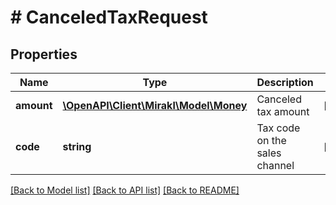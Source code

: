 # # CanceledTaxRequest

## Properties

Name | Type | Description | Notes
------------ | ------------- | ------------- | -------------
**amount** | [**\OpenAPI\Client\Mirakl\Model\Money**](Money.md) | Canceled tax amount | [optional]
**code** | **string** | Tax code on the sales channel | [optional]

[[Back to Model list]](../../README.md#models) [[Back to API list]](../../README.md#endpoints) [[Back to README]](../../README.md)
